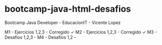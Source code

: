 # bootcamp-java-html-desafios
Bootcamp Java Developer - EducacionIT - Vicente Lopez

M1 - Ejercicios 1,2,3 - Corregido ✓
M2 - Ejercicios 1,2,3 - Corregido ✓
M3 - Desafios 1,2,3 -
M4 - Desafios 1,2 -

